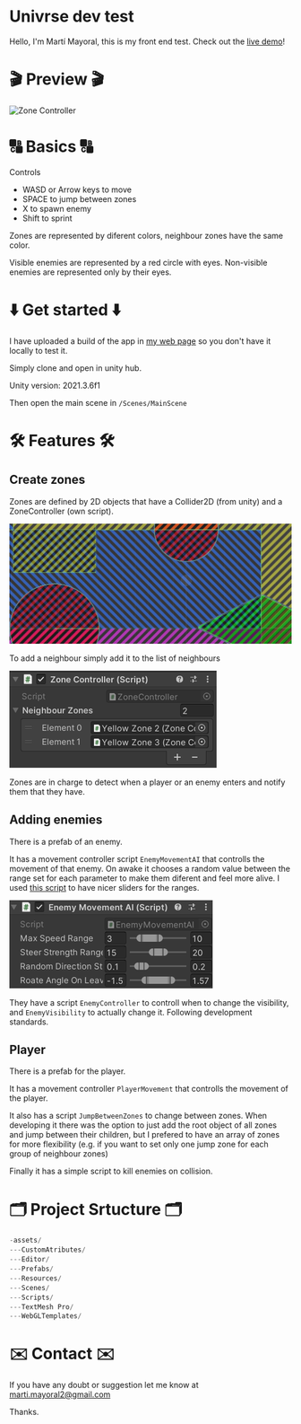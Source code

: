 # Univrse dev test

Hello, I'm Martí Mayoral, this is my front end test. Check out the [live demo](https://www.martimayo.com/demo/univrse/)!

# 🎬 Preview 🎬

![Zone Controller](Readme%20Images/preview.gif)

# 🔠 Basics 🔠

Controls

- WASD or Arrow keys to move
- SPACE to jump between zones
- X to spawn enemy
- Shift to sprint

Zones are represented by diferent colors, neighbour zones have the same color.

Visible enemies are represented by a red circle with eyes. Non-visible enemies are represented only by their eyes.

# ⬇️ Get started ⬇️

I have uploaded a build of the app in [my web page](https://www.martimayo.com/demo/univrse/) so you don't have it locally to test it.

Simply clone and open in unity hub.

Unity version: 2021.3.6f1

Then open the main scene in `/Scenes/MainScene`

# 🛠️ Features 🛠️

## Create zones

Zones are defined by 2D objects that have a Collider2D (from unity) and a ZoneController (own script).

![Layers](Readme%20Images/layers.png)

To add a neighbour simply add it to the list of neighbours

![Zone Controller](Readme%20Images/zone%20controller.png)

Zones are in charge to detect when a player or an enemy enters and notify them that they have.

## Adding enemies

There is a prefab of an enemy.

It has a movement controller script `EnemyMovementAI` that controlls the movement of that enemy. On awake it chooses a random value between the range set for each parameter to make them diferent and feel more alive. I used [this script](https://forum.unity.com/threads/inspector-2-variables-in-one-slider.253753/#post-8744343) to have nicer sliders for the ranges.

![Zone Controller](Readme%20Images/enemy%20ai.png)

They have a script `EnemyController` to controll when to change the visibility, and `EnemyVisibility` to actually change it. Following development standards.

## Player

There is a prefab for the player.

It has a movement controller `PlayerMovement` that controlls the movement of the player.

It also has a script `JumpBetweenZones` to change between zones. When developing it there was the option to just add the root object of all zones and jump between their children, but I prefered to have an array of zones for more flexibility (e.g. if you want to set only one jump zone for each group of neighbour zones)

Finally it has a simple script to kill enemies on collision.

# 🗂️ Project Srtucture 🗂️

```jsx
-assets/
---CustomAtributes/
---Editor/
---Prefabs/
---Resources/
---Scenes/
---Scripts/
---TextMesh Pro/
---WebGLTemplates/
```

# ✉️ Contact ✉️

If you have any doubt or suggestion let me know at marti.mayoral2@gmail.com

Thanks.